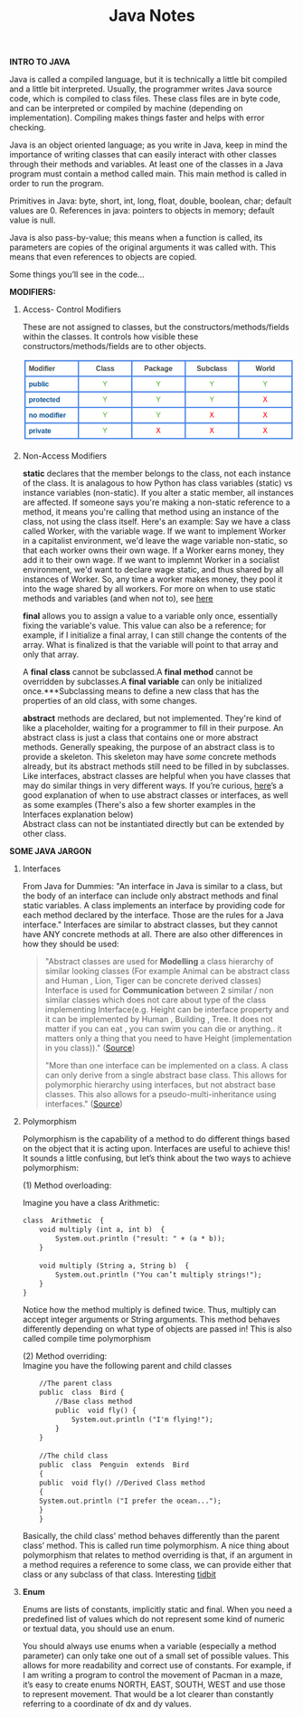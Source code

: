 ﻿---
layout: page
title: Java Notes
permalink: /notes/java_intro.html
---

**INTRO TO JAVA**

Java is called a compiled language, but it is technically a little bit compiled and a little bit interpreted. Usually, the programmer writes Java source code, which is compiled to class files. These class files are in byte code, and can be interpreted or compiled by machine (depending on implementation). Compiling makes things faster and helps with error checking.

Java is an object oriented language; as you write in Java, keep in mind the importance of writing classes that can easily interact with other classes through their methods and variables. At least one of the classes in a Java program must contain a method called main. This main method is called in order to run the program.

Primitives in Java: byte, short, int, long, float, double, boolean, char; default values are 0. References in java: pointers to objects in memory; default value is null.

Java is also pass-by-value; this means when a function is called, its parameters are copies of the original arguments it was called with. This means that even references to objects are copied.

Some things you’ll see in the code...



**MODIFIERS:**

1.  Access- Control Modifiers  
      
    These are not assigned to classes, but the constructors/methods/fields within the classes. It controls how visible these constructors/methods/fields are to other objects.
    
    ![Access Modifiers](/ching-photos/access-mod.jpg)
    

2.  Non-Access Modifiers  
      
    **static**  declares that the member belongs to the class, not each instance of the class. It is analagous to how Python has class variables (static) vs instance variables (non-static). If you alter a static member, all instances are affected. If someone says you're making a non-static reference to a method, it means you're calling that method using an instance of the class, not using the class itself. Here's an example: Say we have a class called Worker, with the variable wage. If we want to implement Worker in a capitalist environment, we'd leave the wage variable non-static, so that each worker owns their own wage. If a Worker earns money, they add it to their own wage. If we want to implemnt Worker in a socialist environment, we'd want to declare wage static, and thus shared by all instances of Worker. So, any time a worker makes money, they pool it into the wage shared by all workers. For more on when to use static methods and variables (and when not to), see  [here](http://stackoverflow.com/a/20522548/6058331)  
      
    **final** allows you to assign a value to a variable only once, essentially fixing the variable's value. This value can also be a reference; for example, if I initialize a final array, I can still change the contents of the array. What is finalized is that the variable will point to that array and only that array.  
    
    A  **final** **class** cannot be subclassed.A  **final** **method** cannot be overridden by subclasses.A  **final** **variable** can only be initialized once.***Subclassing means to define a new class that has the properties of an old class, with some changes.  
      
    **abstract** methods are declared, but not implemented. They're kind of like a placeholder, waiting for a programmer to fill in their purpose. An abstract class is just a class that contains one or more abstract methods. Generally speaking, the purpose of an abstract class is to provide a skeleton. This skeleton may have  _some_  concrete methods already, but its abstract methods still need to be filled in by subclasses. Like interfaces, abstract classes are helpful when you have classes that may do similar things in very different ways. If you’re curious, [here](http://programmers.stackexchange.com/a/152785)’s a good explanation of when to use abstract classes or interfaces, as well as some examples (There's also a few shorter examples in the Interfaces explanation below)  
    Abstract class can not be instantiated directly but can be extended by other class.



**SOME JAVA JARGON**

1.  Interfaces  
      
    From Java for Dummies: "An interface in Java is similar to a class, but the body of an interface can include only abstract methods and final static variables. A class implements an interface by providing code for each method declared by the interface. Those are the rules for a Java interface." Interfaces are similar to abstract classes, but they cannot have ANY concrete methods at all. There are also other differences in how they should be used: 
    > "Abstract classes are used for  **Modelling**  a class hierarchy of similar looking classes (For example Animal can be abstract class and Human , Lion, Tiger can be concrete derived classes)  
    > Interface is used for  **Communication**  between 2 similar / non similar classes which does not care about type of the class implementing Interface(e.g. Height can be interface property and it can be implemented by Human , Building , Tree. It does not matter if you can eat , you can swim you can die or anything.. it matters only a thing that you need to have Height (implementation in you class))." ([Source](http://stackoverflow.com/a/10026391/6058331))  
    >   
    > "More than one interface can be implemented on a class. A class can only derive from a single abstract base class. This allows for polymorphic hierarchy using interfaces, but not abstract base classes. This also allows for a pseudo-multi-inheritance using interfaces." ([Source](http://stackoverflow.com/a/761212/6058331))  
    >   
    
2.  Polymorphism  
      
    Polymorphism is the capability of a method to do different things based on the object that it is acting upon. Interfaces are useful to achieve this! It sounds a little confusing, but let’s think about the two ways to achieve polymorphism:  
      
    (1) Method overloading:  
      
    Imagine you have a class Arithmetic:
	```
	class  Arithmetic  {  
		void multiply (int a, int b)  {  
			System.out.println ("result: " + (a * b));  
		}  
		
		void multiply (String a, String b)  {  
			System.out.println ("You can’t multiply strings!");  
		}  
	}
	```
	   Notice how the method multiply is defined twice. Thus, multiply can accept integer arguments or String arguments. This method behaves differently depending on what type of objects are passed in! This is also called compile time polymorphism  
      
	   (2) Method overriding:  
	Imagine you have the following parent and child classes  

	```    
	    //The parent class  
	    public  class  Bird {  
		    //Base class method
		    public  void fly() {
			    System.out.println ("I'm flying!");  
			}  
	    }  
	 
	    //The child class  
	    public  class  Penguin  extends  Bird  
	    {  
	    public  void fly() //Derived Class method  
	    {  
	    System.out.println ("I prefer the ocean...");  
	    }  
	    }  
	```
	Basically, the child class' method behaves differently than the parent class’ method. This is called run time polymorphism. A nice thing about polymorphism that relates to method overriding is that, if an argument in a method requires a reference to some class, we can provide either that class or any subclass of that class. Interesting [tidbit](http://stackoverflow.com/questions/14694852/can-overridden-methods-differ-in-return-type)

3.  **Enum** 
      
    Enums are lists of constants, implicitly static and final. When you need a predefined list of values which do not represent some kind of numeric or textual data, you should use an enum.  
      
    You should always use enums when a variable (especially a method parameter) can only take one out of a small set of possible values. This allows for more readability and correct use of constants. For example, if I am writing a program to control the movement of Pacman in a maze, it’s easy to create enums NORTH, EAST, SOUTH, WEST and use those to represent movement. That would be a lot clearer than constantly referring to a coordinate of dx and dy values.
